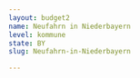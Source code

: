 ```yaml
---
layout: budget2
name: Neufahrn in Niederbayern
level: kommune
state: BY
slug: Neufahrn-in-Niederbayern

---
```



